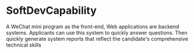 # SoftDevCapability
A WeChat mini program as the front-end, Web applications are backend systems. Applicants can use this system to quickly answer questions. Then quickly generate system reports that reflect the candidate's comprehensive technical skills
